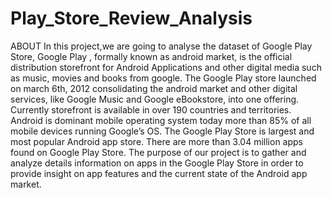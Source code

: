 # Play_Store_Review_Analysis

ABOUT
 In this project,we are going to analyse the dataset of Google Play Store,
 Google Play , formally known as android market, is the official distribution storefront for Android Applications and other digital media such as music, movies and books from google.
The Google Play store launched on march 6th, 2012 consolidating the android market and other digital services, like Google Music and Google eBookstore, into one offering. Currently storefront is available in over 190 countries and territories.
Android is dominant mobile operating system today more than 85% of all mobile devices running Google’s OS. The Google Play Store is largest and most popular Android app store.
There are more than 3.04 million apps found on Google Play Store.
The purpose of our project is to gather and analyze details information on apps in the Google Play Store in order to provide insight on app features and the current state of the Android app market.

